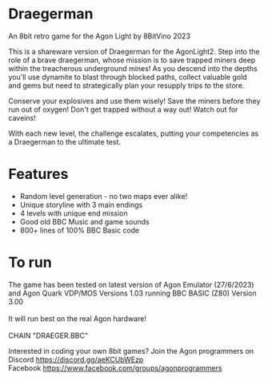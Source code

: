 # Draegerman
An 8bit retro game for the Agon Light by 8BitVino 2023

This is a shareware version of Draegerman for the AgonLight2.
Step into the role of a brave draegerman, whose mission is to save trapped miners deep within the treacherous underground mines!
As you descend into the depths you'll use dynamite to blast through blocked paths, collect valuable gold and gems but need to strategically plan your resupply trips to the store.

Conserve your explosives and use them wisely!
Save the miners before they run out of oxygen!
Don't get trapped without a way out!
Watch out for caveins!

With each new level, the challenge escalates, putting your competencies as a Draegerman to the ultimate test.

# Features
- Random level generation - no two maps ever alike!
- Unique storyline with 3 main endings
- 4 levels with unique end mission
- Good old BBC Music and game sounds
- 800+ lines of 100% BBC Basic code 

# To run 
The game has been tested on latest version of Agon Emulator (27/6/2023) and Agon Quark VDP/MOS Versions 1.03 running BBC BASIC (Z80) Version 3.00<br><br>
It will run best on the real Agon hardware! <br><br>
CHAIN "DRAEGER.BBC"

Interested in coding your own 8bit games? Join the Agon programmers on<br>
Discord https://discord.gg/aeKCUbWEzp <br>
Facebook https://www.facebook.com/groups/agonprogrammers <br>



